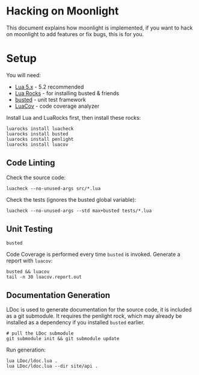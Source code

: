 # Hacking on Moonlight

This document explains how moonlight is implemented, if you want to hack on moonlight to add features or fix bugs, this is for you.

# Setup

You will need:

* [Lua 5.x](http://www.lua.org/) - 5.2 recommended
* [Lua Rocks](https://luarocks.org/) - for installing busted & friends
* [busted](http://olivinelabs.com/busted) - unit test framework
* [LuaCov](http://keplerproject.github.io/luacov/) - code coverage analyzer

Install Lua and LuaRocks first, then install these rocks:

```
luarocks install luacheck
luarocks install busted
luarocks install penlight
luarocks install luacov
```

## Code Linting

Check the source code:

```
luacheck --no-unused-args src/*.lua
```

Check the tests (ignores the busted global variable):

```
luacheck --no-unused-args --std max+busted tests/*.lua
```

## Unit Testing

```
busted
```

Code Coverage is performed every time `busted` is invoked. Generate a report with `luacov`:

```
busted && luacov
tail -n 30 luacov.report.out
```

## Documentation Generation

LDoc is used to generate documentation for the source code, it is included as a git submodule. It requires the penlight rock, which may already be installed as a dependency if you installed `busted` earlier.

```
# pull the LDoc submodule
git submodule init && git submodule update
```

Run generation:

```
lua LDoc/ldoc.lua .
lua LDoc/ldoc.lua --dir site/api .
```
